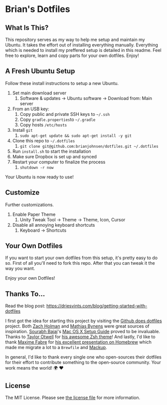 # Brian's Dotfiles

## What Is This?

This repository serves as my way to help me setup and maintain my Ubuntu. 
It takes the effort out of installing everything manually. 
Everything which is needed to install my preffered setup is detailed in this readme. 
Feel free to explore, learn and copy parts for your own dotfiles. Enjoy!


## A Fresh Ubuntu Setup

Follow these install instructions to setup a new Ubuntu.

1. Set main download server
   1. Software & updates -> Ubuntu software -> Download from: Main server
1. From an USB key:
   1. Copy public and private SSH keys to `~/.ssh`
   1. Copy `gradle.properties`to `~/.gradle`
   1. Copy hosts `/etc/hosts`
1. Install `git`
   1. `sudo apt-get update && sudo apt-get install -y git`
1. Clone this repo to `~/.dotfiles`
   1. `git clone git@github.com:brianjohnsen/dotfiles.git ~/.dotfiles`
1. Run `install.sh` to start the installation
1. Make sure Dropbox is set up and synced
1. Restart your computer to finalize the process
   1. `shutdown -r now`

Your Ubuntu is now ready to use!


## Customize

Further customizations.

1. Enable Paper Theme
   1. Unity Tweak Tool -> Theme -> Theme, Icon, Cursor
1. Disable all annoying keyboard shortcuts
   1. Keyboard -> Shortcuts



## Your Own Dotfiles

If you want to start your own dotfiles from this setup, it's pretty easy to do so. First of all you'll need to fork this repo. After that you can tweak it the way you want.

Enjoy your own Dotfiles!

## Thanks To...

Read the blog post: https://driesvints.com/blog/getting-started-with-dotfiles

I first got the idea for starting this project by visiting the [Github does dotfiles](https://dotfiles.github.io/) project. Both [Zach Holman](https://github.com/holman/dotfiles) and [Mathias Bynens](https://github.com/mathiasbynens/dotfiles) were great sources of inspiration. [Sourabh Bajaj](https://twitter.com/sb2nov/)'s [Mac OS X Setup Guide](http://sourabhbajaj.com/mac-setup/) proved to be invaluable. Thanks to [Taylor Otwell](https://twitter.com/taylorotwell) for [his awesome Zsh theme](https://github.com/taylorotwell/shell)! And lastly, I'd like to thank [Maxime Fabre](https://twitter.com/anahkiasen) for [his excellent presentation on Homebrew](https://speakerdeck.com/anahkiasen/a-storm-homebrewin) which made me migrate a lot to a `Brewfile` and [Mackup](https://github.com/lra/mackup).

In general, I'd like to thank every single one who open-sources their dotfiles for their effort to contribute something to the open-source community. Your work means the world! :earth_africa: :heart:

## License

The MIT License. Please see [the license file](license.md) for more information.
